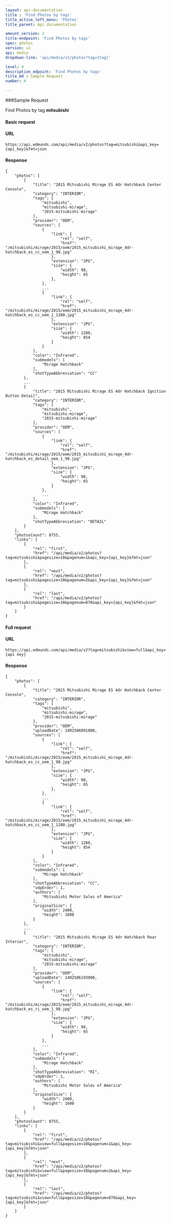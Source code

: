 ```yaml
---
layout: api-documentation
title : 'Find Photos by tags'
title_active_left_menu: 'Photos'
title_parent: Api documentation

amount_version: 2
title-endpoint: 'Find Photos by tags'
spec: photos
version: v2
api: media
dropdown-link: 'api/media/v2/photos?tag={tag}'

level: 4
description_edpoint: 'Find Photos by tags'
title_md : Sample Request
number: 4

---
```



###Sample Request

Find Photos by tag **mitsubishi**

#### Basic request

#### URL

    https://api.edmunds.com/api/media/v2/photos?tag=mitsubishi&api_key={api_key}&fmt=json

#### Response

    {
        "photos": [
            {
                "title": "2015 Mitsubishi Mirage ES 4dr Hatchback Center Console",
                "category": "INTERIOR",
                "tags": [
                    "mitsubishi",
                    "mitsubishi-mirage",
                    "2015-mitsubishi-mirage"
                ],
                "provider": "OEM",
                "sources": [
                    {
                        "link": {
                            "rel": "self",
                            "href": "/mitsubishi/mirage/2015/oem/2015_mitsubishi_mirage_4dr-hatchback_es_cc_oem_1_98.jpg"
                        },
                        "extension": "JPG",
                        "size": {
                            "width": 98,
                            "height": 65
                        },
                    },
                    ...
                    {
                        "link": {
                            "rel": "self",
                            "href": "/mitsubishi/mirage/2015/oem/2015_mitsubishi_mirage_4dr-hatchback_es_cc_oem_1_1280.jpg"
                        },
                        "extension": "JPG",
                        "size": {
                            "width": 1280,
                            "height": 854
                        }
                    }
                ],
                "color": "Infrared",
                "submodels": [
                    "Mirage Hatchback"
                ],
                "shotTypeAbbreviation": "CC"
            },
            ...
            {
                "title": "2015 Mitsubishi Mirage ES 4dr Hatchback Ignition Button Detail",
                "category": "INTERIOR",
                "tags": [
                    "mitsubishi",
                    "mitsubishi-mirage",
                    "2015-mitsubishi-mirage"
                ],
                "provider": "OEM",
                "sources": [
                    {
                        "link": {
                            "rel": "self",
                            "href": "/mitsubishi/mirage/2015/oem/2015_mitsubishi_mirage_4dr-hatchback_es_detail_oem_1_98.jpg"
                        },
                        "extension": "JPG",
                        "size": {
                            "width": 98,
                            "height": 65
                        }
                    },
                    ...
                ],
                "color": "Infrared",
                "submodels": [
                    "Mirage Hatchback"
                ],
                "shotTypeAbbreviation": "DETAIL"
            }
        ],
        "photosCount": 8755,
        "links": [
            {
                "rel": "first",
                "href": "/api/media/v2/photos?tag=mitsubishi&pagesize=10&pagenum=1&api_key={api_key}&fmt=json"
            },
            {
                "rel": "next",
                "href": "/api/media/v2/photos?tag=mitsubishi&pagesize=10&pagenum=2&api_key={api_key}&fmt=json"
            },
            {
                "rel": "last",
                "href": "/api/media/v2/photos?tag=mitsubishi&pagesize=10&pagenum=876&api_key={api_key}&fmt=json"
            }
        ]
    }


#### Full request

#### URL

    https://api.edmunds.com/api/media/v2?tag=mitsubishi&view=full&api_key={api key}

#### Response

    {
        "photos": [
            {
                "title": "2015 Mitsubishi Mirage ES 4dr Hatchback Center Console",
                "category": "INTERIOR",
                "tags": [
                    "mitsubishi",
                    "mitsubishi-mirage",
                    "2015-mitsubishi-mirage"
                ],
                "provider": "OEM",
                "uploadDate": 1402506091000,
                "sources": [
                    {
                        "link": {
                            "rel": "self",
                            "href": "/mitsubishi/mirage/2015/oem/2015_mitsubishi_mirage_4dr-hatchback_es_cc_oem_1_98.jpg"
                        },
                        "extension": "JPG",
                        "size": {
                            "width": 98,
                            "height": 65
                        },
                    },
                    ...
                    {
                        "link": {
                            "rel": "self",
                            "href": "/mitsubishi/mirage/2015/oem/2015_mitsubishi_mirage_4dr-hatchback_es_cc_oem_1_1280.jpg"
                        },
                        "extension": "JPG",
                        "size": {
                            "width": 1280,
                            "height": 854
                        }
                    }
                ],
                "color": "Infrared",
                "submodels": [
                    "Mirage Hatchback"
                ],
                "shotTypeAbbreviation": "CC",
                "vdpOrder": 1,
                "authors": [
                    "Mitsubishi Motor Sales of America"
                ],
                "originalSize": {
                    "width": 2400,
                    "height": 1600
                }
            },
            ...
            {
                "title": "2015 Mitsubishi Mirage ES 4dr Hatchback Rear Interior",
                "category": "INTERIOR",
                "tags": [
                    "mitsubishi",
                    "mitsubishi-mirage",
                    "2015-mitsubishi-mirage"
                ],
                "provider": "OEM",
                "uploadDate": 1402506193000,
                "sources": [
                    {
                        "link": {
                            "rel": "self",
                            "href": "/mitsubishi/mirage/2015/oem/2015_mitsubishi_mirage_4dr-hatchback_es_ri_oem_1_98.jpg"
                        },
                        "extension": "JPG",
                        "size": {
                            "width": 98,
                            "height": 65
                        }
                    },
                    ...
                ],
                "color": "Infrared",
                "submodels": [
                    "Mirage Hatchback"
                ],
                "shotTypeAbbreviation": "RI",
                "vdpOrder": 1,
                "authors": [
                    "Mitsubishi Motor Sales of America"
                ],
                "originalSize": {
                    "width": 2400,
                    "height": 1600
                }
            }
        ],
        "photosCount": 8755,
        "links": [
            {
                "rel": "first",
                "href": "/api/media/v2/photos?tag=mitsubishi&view=full&pagesize=10&pagenum=1&api_key={api_key}&fmt=json"
            },
            {
                "rel": "next",
                "href": "/api/media/v2/photos?tag=mitsubishi&view=full&pagesize=10&pagenum=2&api_key={api_key}&fmt=json"
            },
            {
                "rel": "last",
                "href": "/api/media/v2/photos?tag=mitsubishi&view=full&pagesize=10&pagenum=876&api_key={api_key}&fmt=json"
            }
        ]
    }
